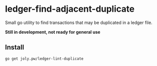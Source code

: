 # ledger-find-adjacent-duplicate

Small go utility to find transactions that may be duplicated in a ledger file.

**Still in development, not ready for general use**

## Install

```
go get joly.pw/ledger-lint-duplicate
```
